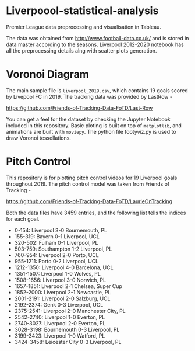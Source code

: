 # Liverpoool-statistical-analysis

Premier League data preprocessing and visualisation in Tableau.

The data was obtained from http://www.football-data.co.uk/ and is stored in data master according to the seasons.
Liverpool 2012-2020 notebook has all the preprocessing details alng with scatter plots generation.

# Voronoi Diagram

The main sample file is ``liverpool_2019.csv``, which contains 19 goals scored by Livepool FC in 2019. The tracking data was provided by LastRow -

https://github.com/Friends-of-Tracking-Data-FoTD/Last-Row

You can get a feel for the dataset by checking the Jupyter Notebook included in this repository. Basic ploting is built on top of ``matplotlib``, and animations are built with ``moviepy``. The python file footyviz.py is used to draw Voronoi tessellations.

# Pitch Control
 
This repository is for plotting pitch control videos for 19 Liverpool goals throughout 2019.  The pitch control model was taken from Friends of Tracking -

https://github.com/Friends-of-Tracking-Data-FoTD/LaurieOnTracking

Both the data files have 3459 entries, and the following list tells the indices for each goal.

- 0-154: Liverpool 3-0 Bournemouth, PL
- 155-319: Bayern 0-1 Liverpool, UCL
- 320-502: Fulham 0-1 Liverpool, PL
- 503-759: Southampton 1-2 Liverpool, PL
- 760-954: Liverpool 2-0 Porto, UCL
- 955-1211: Porto 0-2 Liverpool, UCL
- 1212-1350: Liverpool 4-0 Barcelona, UCL
- 1351-1507: Liverpool 1-0 Wolves, PL
- 1508-1656: Liverpool 3-0 Norwich, PL
- 1657-1851: Liverpool 2-1 Chelsea, Super Cup
- 1852-2000: Liverpool 2-1 Newcastle, PL
- 2001-2191: Liverpool 2-0 Salzburg, UCL
- 2192-2374: Genk 0-3 Liverpool, UCL
- 2375-2541: Liverpool 2-0 Manchester City, PL
- 2542-2740: Liverpool 1-0 Everton, PL
- 2740-3027: Liverpool 2-0 Everton, PL
- 3028-3198: Bournemouth 0-3 Liverpool, PL
- 3199-3423: Liverpool 1-0 Watford, PL
- 3424-3458: Leicester City 0-3 Liverpool, PL
